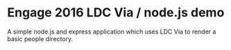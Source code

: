 # Engage 2016 LDC Via / node.js demo
A simple node.js and express application which uses LDC Via to render a basic people directory.
